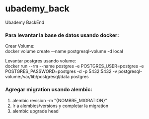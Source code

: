 # ubademy_back
Ubademy BackEnd

### Para levantar la base de datos usando docker:

Crear Volume: \
docker volume create --name postgresql-volume -d local

Levantar postgres usando volume: \
docker run --rm --name postgres -e POSTGRES_USER=postgres -e POSTGRES_PASSWORD=postgres -d -p 5432:5432 -v postgresql-volume:/var/lib/postgresql/data postgres

### Agregar migration usando alembic:

1. alembic revision -m "{NOMBRE_MIGRATION}"
2. Ir a alembics/versions y completar la migration
3. alembic upgrade head

